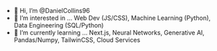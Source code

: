- 👋 Hi, I’m @DanielCollins96
- 👀 I’m interested in ... Web Dev (JS/CSS), Machine Learning (Python), Data Engineering (SQL/Python)
- 🌱 I’m currently learning ... Next.js, Neural Networks, Generative AI, Pandas/Numpy, TailwinCSS, Cloud Services



<!---
DanielCollins96/DanielCollins96 is a ✨ special ✨ repository because its `README.md` (this file) appears on your GitHub profile.
You can click the Preview link to take a look at your changes.
--->
